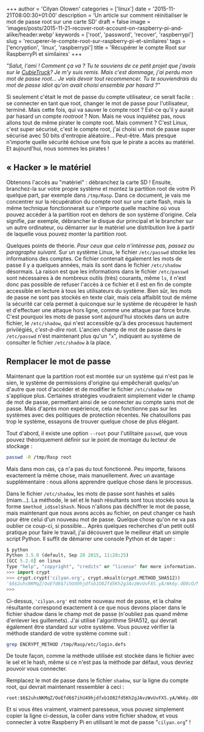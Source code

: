 +++
author = 'Cilyan Olowen'
categories = ['linux']
date = '2015-11-21T08:00:30+01:00'
description = 'Un article sur comment réinitialiser le mot de passe root sur une carte SD'
draft = false
image = 'images/posts/2015-11-21-recover-root-account-on-raspberry-pi-and-alike/header.webp'
keywords = ['root', 'password', 'recover', 'raspberrypi']
slug = 'recuperer-le-compte-root-sur-raspberry-pi-et-similaires'
tags = ['encryption', 'linux', 'raspberrypi']
title = 'Récupérer le compte Root sur RaspberryPi et similaires'
+++

_"Salut, l'ami ! Comment ça va ? Tu te souviens de ce petit projet que j'avais
sur le [CubieTruck](http://cubieboard.org/)? Je m'y suis remis. Mais c'est
dommage, j'ai perdu mon mot de passe root... Je vais devoir tout recommencer. Tu
te souviendrais du mot de passe idiot qu'on avait choisi ensemble par hasard ?"_

Si seulement c'était le mot de passe du compte utilisateur, ce serait facile :
se connecter en tant que root, changer le mot de passe pour l'utilisateur,
terminé. Mais cette fois, qui va sauver le compte root ? Est-ce qu'il y aurait
par hasard un compte _rootroot_ ? Non. Mais ne vous inquiétez pas, nous allons
tout de même pirater le compte root. Mais comment ? C'est Linux, c'est super
sécurisé, c'est le compte root, j'ai choisi un mot de passe super sécurisé avec
50 bits d'entropie aléatoire... Peut-être. Mais presque n'importe quelle
sécurité échoue une fois que le pirate a accès au matériel. Et aujourd'hui, nous
sommes les pirates !

## « Hacker » le matériel

Obtenons l'accès au "matériel" : débranchez la carte SD ! Ensuite, branchez-la
sur votre propre système et montez la partition root de votre Pi quelque part,
par exemple dans `/tmp/Rasp`. Dans ce document, je vais me concentrer sur la
récupération du compte root sur une carte flash, mais la même technique
fonctionnerait sur n'importe quelle machine où vous pouvez accéder à la
partition root en dehors de son système d'origine. Cela signifie, par exemple,
débrancher le disque dur principal et le brancher sur un autre ordinateur, ou
démarrer sur le matériel une distribution live à partir de laquelle vous pouvez
monter la partition root.

Quelques points de théorie. _Pour ceux que cela n'intéresse pas, passez au
paragraphe suivant._ Sur un système Linux, le fichier `/etc/passwd` stocke les
informations des comptes. Ce fichier contenait également les mots de passe il y
a quelques années, mais ils sont dans le fichier `/etc/shadow` désormais. La
raison est que les informations dans le fichier `/etc/passwd` sont nécessaires à
de nombreux outils (très) courants, même `ls`, il n'est donc pas possible de
refuser l'accès à ce fichier et il est en fin de compte accessible en lecture à
tous les utilisateurs du système. Bien sûr, les mots de passe ne sont pas
stockés en texte clair, mais cela affaiblit tout de même la sécurité car cela
permet à quiconque sur le système de récupérer le hash et d'effectuer une
attaque hors ligne, comme une attaque par force brute. C'est pourquoi les mots
de passe sont aujourd'hui stockés dans un autre fichier, le `/etc/shadow`, qui
n'est accessible qu'à des processus hautement privilégiés, _c'est-à-dire_ root.
L'ancien champ de mot de passe dans le `/etc/passwd` n'est maintenant plus qu'un
"`x`", indiquant au système de consulter le fichier `/etc/shadow` à la place.

## Remplacer le mot de passe

Maintenant que la partition root est montée sur un système qui n'est pas le
sien, le système de permissions d'origine qui empêcherait quelqu'un d'autre que
root d'accéder et de modifier le fichier `/etc/shadow` ne s'applique plus.
Certaines stratégies voudraient simplement vider le champ de mot de passe,
permettant ainsi de se connecter au compte sans mot de passe. Mais d'après mon
expérience, cela ne fonctionne pas sur les systèmes avec des politiques de
protection récentes. Ne chatouillons pas trop le système, essayons de trouver
quelque chose de plus élégant.

Tout d'abord, il existe une option `--root` pour l'utilitaire `passwd`, que vous
pouvez théoriquement définir sur le point de montage du lecteur de stockage :

```bash
passwd -R /tmp/Rasp root
```

Mais dans mon cas, ça n'a pas du tout fonctionné. Peu importe, faisons
exactement la même chose, mais manuellement. Avec un avantage supplémentaire :
nous allons apprendre quelque chose dans le processus.

Dans le fichier `/etc/shadow`, les mots de passe sont hashés et salés (miam...).
La méthode, le sel et le hash résultants sont tous stockés sous la forme
`$method_id$sel$hash`. Nous n'allons pas déchiffrer le mot de passe, mais
maintenant que nous avons accès au fichier, on peut changer ce hash pour être
celui d'un nouveau mot de passe. Quelque chose qu'on ne va pas oublier ce
coup-ci, si possible… Après quelques recherches d'un petit outil pratique pour
faire le travail, j'ai découvert que le meilleur était un simple script Python.
Il suffit de démarrer une console Python et de taper :

```python
$ python
Python 3.5.0 (default, Sep 20 2015, 11:28:25)
[GCC 5.2.0] on linux
Type "help", "copyright", "credits" or "license" for more information.
>>> import crypt
>>> crypt.crypt('cilyan.org', crypt.mksalt(crypt.METHOD_SHA512))
'$6$2uhsNKMqZ/OoEfd6$7ihU49hjdfxb1O82fd5Kh2gJAvzWvUvFXS.yA/Wk6y.dO8cO/MBMWpJ4fyIol9BUYph.9seJ7wb2TqCjaaNHc.'
>>>
```

Ci-dessus, `'cilyan.org'` est notre nouveau mot de passe, et la chaîne
résultante correspond exactement à ce que nous devons placer dans le fichier
shadow dans le champ mot de passe (n'oubliez pas quand même d'enlever les
guillemets). J'ai utilisé l'algorithme SHA512, qui devrait également être
standard sur votre système. Vous pouvez vérifier la méthode standard de votre
système comme suit :

```bash
grep ENCRYPT_METHOD /tmp/Rasp/etc/login.defs
```

De toute façon, comme la méthode utilisée est stockée dans le fichier avec le
sel et le hash, même si ce n'est pas la méthode par défaut, vous devriez pouvoir
vous connecter.

Remplacez le mot de passe dans le fichier `shadow`, sur la ligne du compte root,
qui devrait maintenant ressembler à ceci :

```plaintext
root:$6$2uhsNKMqZ/OoEfd6$7ihU49hjdfxb1O82fd5Kh2gJAvzWvUvFXS.yA/Wk6y.dO8cO/MBMWpJ4fyIol9BUYph.9seJ7wb2TqCjaaNHc.:15735::::::
```

Et si vous êtes vraiment, vraiment paresseux, vous pouvez simplement copier la
ligne ci-dessus, la coller dans votre fichier shadow, et vous connecter à votre
Raspberry Pi en utilisant le mot de passe "`cilyan.org`" !
